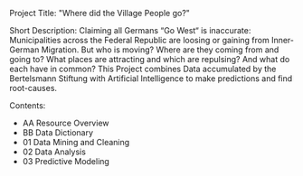 Project Title: "Where did the Village People go?"

Short Description: Claiming all Germans “Go West“ is inaccurate: Municipalities across the Federal Republic are loosing or gaining from Inner-German Migration. But who is moving? Where are they coming from and going to? What places are attracting and which are repulsing? And what do each have in common? This Project combines Data accumulated by the Bertelsmann Stiftung with Artificial Intelligence to make predictions and find root-causes.

Contents:
- AA Resource Overview
- BB Data Dictionary
- 01 Data Mining and Cleaning
- 02 Data Analysis
- 03 Predictive Modeling
